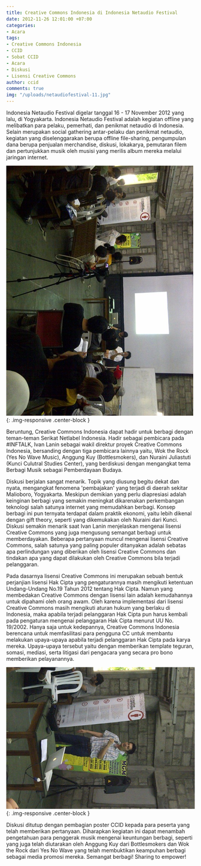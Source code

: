 ```yaml
---
title: Creative Commons Indonesia di Indonesia Netaudio Festival
date: 2012-11-26 12:01:00 +07:00
categories:
- Acara
tags:
- Creative Commons Indonesia
- CCID
- Sobat CCID
- Acara
- Diskusi
- Lisensi Creative Commons
author: ccid
comments: true
img: "/uploads/netaudiofestival-11.jpg"
---
```


Indonesia Netaudio Festival digelar tanggal 16 - 17 November 2012 yang lalu, di Yogyakarta. Indonesia Netaudio Festival adalah kegiatan offline yang melibatkan para pelaku, pemerhati, dan penikmat netaudio di Indonesia. Selain merupakan social gathering antar-pelaku dan penikmat netaudio, kegiatan yang  diselenggarakan berupa offline file-sharing, pengumpulan dana berupa penjualan merchandise, diskusi, lokakarya, pemutaran filem dan pertunjukkan musik oleh musisi yang merilis album mereka melalui jaringan internet.

![netaudiofestival-11.jpg](/uploads/netaudiofestival-11.jpg){: .img-responsive .center-block }

Beruntung, Creative Commons Indonesia dapat hadir untuk berbagi dengan teman-teman Serikat Netlabel Indonesia. Hadir sebagai pembicara pada #INFTALK, Ivan Lanin sebagai wakil direktur proyek Creative Commons Indonesia, bersanding dengan tiga pembicara lainnya yaitu, Wok the Rock (Yes No Wave Music), Anggung Kuy (Bottlesmokers), dan Nuraini Juliastuti (Kunci Culutral Studies Center), yang berdiskusi dengan mengangkat tema Berbagi Musik sebagai Pemberdayaan Budaya.

Diskusi berjalan sangat menarik. Topik yang diusung begitu dekat dan nyata, mengangkat fenomena 'pembajakan' yang terjadi di daerah sekitar Malioboro, Yogyakarta. Meskipun demikian yang perlu diapresiasi adalah keinginan berbagi yang semakin meningkat dikarenakan perkembangan teknologi salah satunya internet yang memudahkan berbagi. Konsep berbagi ini pun ternyata terdapat dalam praktik ekonomi, yaitu lebih dikenal dengan gift theory, seperti yang dikemukakan oleh Nuraini dari Kunci. Diskusi semakin menarik saat Ivan Lanin menjelaskan mengenai lisensi Creative Commons yang juga mengusung semangat berbagi untuk memberdayakan. Beberapa pertanyaan muncul mengenai lisensi Creative Commons, salah satunya yang paling populer ditanyakan adalah sebatas apa perlindungan yang diberikan oleh lisensi Creative Commons dan tindakan apa yang dapat dilakukan oleh Creative Commons bila terjadi pelanggaran.

Pada dasarnya lisensi Creative Commons ini merupakan sebuah bentuk perjanjian lisensi Hak Cipta yang pengaturannya masih mengikuti ketentuan Undang-Undang No.19 Tahun 2012 tentang Hak Cipta. Namun yang membedakan Creative Commons dengan lisensi lain adalah kemudahannya untuk dipahami oleh orang awam. Oleh karena implementasi dari lisensi Creative Commons masih mengikuti aturan hukum yang berlaku di Indonesia, maka apabila terjadi pelanggaran Hak Cipta pun harus kembali pada pengaturan mengenai pelanggaran Hak Cipta menurut UU No. 19/2002. Hanya saja untuk kedepannya, Creative Commons Indonesia berencana untuk memfasilitasi para pengguna CC untuk membantu melakukan upaya-upaya apabila terjadi pelanggaran Hak Cipta pada karya mereka. Upaya-upaya tersebut yaitu dengan memberikan template teguran, somasi, mediasi, serta litigasi dari pengacara yang secara pro bono memberikan pelayanannya.

![netaudiofestival-2.jpg](/uploads/netaudiofestival-2.jpg){: .img-responsive .center-block }

Diskusi ditutup dengan pembagian poster CCID kepada para peserta yang telah memberikan pertanyaan. Diharapkan kegiatan ini dapat menambah pengetahuan para penggerak musik mengenai keuntungan berbagi, seperti yang juga telah diutarakan oleh Anggung Kuy dari Bottlesmokers dan Wok the Rock dari Yes No Wave yang telah membuktikan keampuhan berbagi sebagai media promosi mereka. Semangat berbagi! Sharing to empower!
